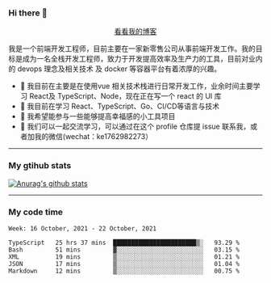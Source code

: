 ### Hi there 👋

<p align="center">
  <a href="https://real-jacket.github.io/">看看我的博客</a>
</p>

我是一个前端开发工程师，目前主要在一家新零售公司从事前端开发工作。我的目标是成为一名全栈开发工程师，致力于开发提高效率及生产力的工具，目前对业内的 devops 理念及相关技术 及 docker 等容器平台有着浓厚的兴趣。

- 🔭 我目前在主要是在使用vue 相关技术栈进行日常开发工作，业余时间主要学习 React及 TypeScript、Node，现在正在写一个 react 的 UI 库 
- 🌱 我目前在学习 React、TypeScript、Go、CI/CD等语言与技术
- 👯 我希望能参与一些能够提高幸福感的小工具项目
- 💬 我们可以一起交流学习，可以通过在这个 profile 仓库提 issue 联系我，或者加我的微信(wechat：ke1762982273）

***

### My gtihub stats

[![Anurag's github stats](https://github-readme-stats.vercel.app/api?username=real-jacket)](https://github.com/anuraghazra/github-readme-stats)

***

### My code time

<!--START_SECTION:waka-->
```text
Week: 16 October, 2021 - 22 October, 2021

TypeScript   25 hrs 37 mins  ███████████████████████▒░   93.29 % 
Bash         51 mins         ▓░░░░░░░░░░░░░░░░░░░░░░░░   03.15 % 
XML          19 mins         ▒░░░░░░░░░░░░░░░░░░░░░░░░   01.21 % 
JSON         17 mins         ▒░░░░░░░░░░░░░░░░░░░░░░░░   01.04 % 
Markdown     12 mins         ▒░░░░░░░░░░░░░░░░░░░░░░░░   00.75 % 
```
<!--END_SECTION:waka-->
